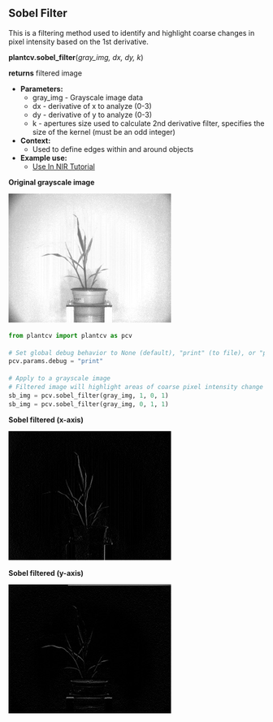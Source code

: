 ## Sobel Filter

This is a filtering method used to identify and highlight coarse changes in pixel intensity based on the 1st derivative.

**plantcv.sobel_filter**(*gray_img, dx, dy, k*)

**returns** filtered image

- **Parameters:**
    - gray_img - Grayscale image data
    - dx - derivative of x to analyze (0-3)
    - dy - derivative of y to analyze (0-3)
    - k - apertures size used to calculate 2nd derivative filter, specifies the size of the kernel (must be an odd integer)
- **Context:**
    - Used to define edges within and around objects
- **Example use:**
    - [Use In NIR Tutorial](nir_tutorial.md)

**Original grayscale image**

![Screenshot](img/documentation_images/sobel_filter/original_image.jpg)

```python
from plantcv import plantcv as pcv

# Set global debug behavior to None (default), "print" (to file), or "plot" (Jupyter Notebooks or X11)
pcv.params.debug = "print"

# Apply to a grayscale image
# Filtered image will highlight areas of coarse pixel intensity change based on 1st derivative
sb_img = pcv.sobel_filter(gray_img, 1, 0, 1)
sb_img = pcv.sobel_filter(gray_img, 0, 1, 1)
```

**Sobel filtered (x-axis)**

![Screenshot](img/documentation_images/sobel_filter/sobel-x.jpg)

**Sobel filtered (y-axis)**

![Screenshot](img/documentation_images/sobel_filter/sobel-y.jpg)
